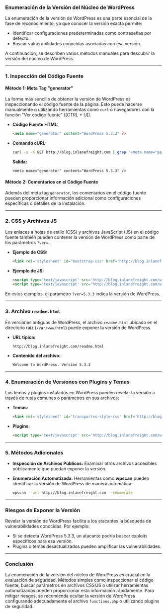 ### **Enumeración de la Versión del Núcleo de WordPress**

La enumeración de la versión de WordPress es una parte esencial de la fase de reconocimiento, ya que conocer la versión exacta permite:

- Identificar configuraciones predeterminadas como contraseñas por defecto.
- Buscar vulnerabilidades conocidas asociadas con esa versión.

A continuación, se describen varios métodos manuales para descubrir la versión del núcleo de WordPress.

---

### **1. Inspección del Código Fuente**

#### **Método 1: Meta Tag "generator"**

La forma más sencilla de obtener la versión de WordPress es inspeccionando el código fuente de la página. Esto puede hacerse manualmente o utilizando herramientas como `curl` o navegadores con la función "Ver código fuente" ([CTRL + U]).

- **Código Fuente HTML:**
    
    ```html
    <meta name="generator" content="WordPress 5.3.3" />
    ```
    
- **Comando cURL:**
    
    ```bash
    curl -s -X GET http://blog.inlanefreight.com | grep '<meta name="generator"'
    ```
    
    **Salida:**
    
    ```plaintext
    <meta name="generator" content="WordPress 5.3.3" />
    ```
    

#### **Método 2: Comentarios en el Código Fuente**

Además del meta tag `generator`, los comentarios en el código fuente pueden proporcionar información adicional como configuraciones específicas o detalles de la instalación.

---

### **2. CSS y Archivos JS**

Los enlaces a hojas de estilo (CSS) y archivos JavaScript (JS) en el código fuente también pueden contener la versión de WordPress como parte de los parámetros `?ver=`.

- **Ejemplo de CSS:**
    
    ```html
    <link rel='stylesheet' id='bootstrap-css' href='http://blog.inlanefreight.com/wp-content/themes/ben_theme/css/bootstrap.css?ver=5.3.3' type='text/css' media='all' />
    ```
    
- **Ejemplo de JS:**
    
    ```html
    <script type='text/javascript' src='http://blog.inlanefreight.com/wp-includes/js/jquery/jquery.js?ver=1.12.4-wp'></script>
    <script type='text/javascript' src='http://blog.inlanefreight.com/wp-content/plugins/mail-masta/lib/subscriber.js?ver=5.3.3'></script>
    ```
    

En estos ejemplos, el parámetro `?ver=5.3.3` indica la versión de WordPress.

---

### **3. Archivo `readme.html`**

En versiones antiguas de WordPress, el archivo `readme.html` ubicado en el directorio raíz (`/var/www/html`) puede exponer la versión de WordPress.

- **URL típica:**
    
    ```plaintext
    http://blog.inlanefreight.com/readme.html
    ```
    
- **Contenido del archivo:**
    
    ```plaintext
    Welcome to WordPress. Version 5.3.3
    ```
    

---

### **4. Enumeración de Versiones con Plugins y Temas**

Los temas y plugins instalados en WordPress pueden revelar la versión a través de rutas comunes o parámetros en sus archivos:

- **Temas:**
    
    ```html
    <link rel='stylesheet' id='transportex-style-css' href='http://blog.inlanefreight.com/wp-content/themes/ben_theme/style.css?ver=5.3.3' type='text/css' media='all' />
    ```
    
- **Plugins:**
    
    ```html
    <script type='text/javascript' src='http://blog.inlanefreight.com/wp-content/plugins/mail-masta/lib/subscriber.js?ver=5.3.3'></script>
    ```
    

---

### **5. Métodos Adicionales**

- **Inspección de Archivos Públicos:** Examinar otros archivos accesibles públicamente que puedan exponer la versión.
- **Enumeración Automatizada:** Herramientas como **wpscan** pueden identificar la versión de WordPress de manera automática:
    
    ```bash
    wpscan --url http://blog.inlanefreight.com --enumerate
    ```
    

---

### **Riesgos de Exponer la Versión**

Revelar la versión de WordPress facilita a los atacantes la búsqueda de vulnerabilidades conocidas. Por ejemplo:

- Si se detecta WordPress 5.3.3, un atacante podría buscar exploits específicos para esa versión.
- Plugins o temas desactualizados pueden amplificar las vulnerabilidades.

---

### **Conclusión**

La enumeración de la versión del núcleo de WordPress es crucial en la evaluación de seguridad. Métodos simples como inspeccionar el código fuente, buscar parámetros en archivos CSS/JS o utilizar herramientas automatizadas pueden proporcionar esta información rápidamente. Para mitigar riesgos, se recomienda ocultar la versión de WordPress configurando adecuadamente el archivo `functions.php` o utilizando plugins de seguridad.